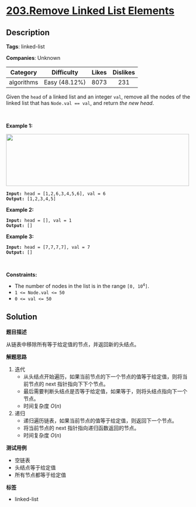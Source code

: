 # [203.Remove Linked List Elements](https://leetcode.com/problems/remove-linked-list-elements/description/)

## Description

**Tags**: linked-list

**Companies**: Unknown

|  Category  |  Difficulty   | Likes | Dislikes |
| :--------: | :-----------: | :---: | :------: |
| algorithms | Easy (48.12%) | 8073  |   231    |

<p>Given the <code>head</code> of a linked list and an integer <code>val</code>, remove all the nodes of the linked list that has <code>Node.val == val</code>, and return <em>the new head</em>.</p>
<p>&nbsp;</p>
<p><strong class="example">Example 1:</strong></p>
<img alt="" src="https://assets.leetcode.com/uploads/2021/03/06/removelinked-list.jpg" style="width: 500px; height: 142px;" />
<pre><code><strong>Input:</strong> head = [1,2,6,3,4,5,6], val = 6
<strong>Output:</strong> [1,2,3,4,5]</code></pre>
<p><strong class="example">Example 2:</strong></p>
<pre><code><strong>Input:</strong> head = [], val = 1
<strong>Output:</strong> []</code></pre>
<p><strong class="example">Example 3:</strong></p>
<pre><code><strong>Input:</strong> head = [7,7,7,7], val = 7
<strong>Output:</strong> []</code></pre>
<p>&nbsp;</p>
<p><strong>Constraints:</strong></p>
<ul>
  <li>The number of nodes in the list is in the range <code>[0, 10<sup>4</sup>]</code>.</li>
  <li><code>1 &lt;= Node.val &lt;= 50</code></li>
  <li><code>0 &lt;= val &lt;= 50</code></li>
</ul>

## Solution

**题目描述**

从链表中移除所有等于给定值的节点，并返回新的头结点。

**解题思路**

1. 迭代
   - 从头结点开始遍历，如果当前节点的下一个节点的值等于给定值，则将当前节点的 next 指针指向下下个节点。
   - 最后需要判断头结点是否等于给定值，如果等于，则将头结点指向下一个节点。
   - 时间复杂度 $O(n)$
2. 递归
   - 递归遍历链表，如果当前节点的值等于给定值，则返回下一个节点。
   - 将当前节点的 next 指针指向递归函数返回的节点。
   - 时间复杂度 $O(n)$

**测试用例**

- 空链表
- 头结点等于给定值
- 所有节点都等于给定值

**标签**

- linked-list
